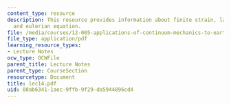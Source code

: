 ```yaml
---
content_type: resource
description: This resource provides information about finite strain, lagrangian equation
  and eulerian equation.
file: /media/courses/12-005-applications-of-continuum-mechanics-to-earth-atmospheric-and-planetary-sciences-spring-2006/08ab63411aec9ffb9f29da5944896cd4_lec14.pdf
file_type: application/pdf
learning_resource_types:
- Lecture Notes
ocw_type: OCWFile
parent_title: Lecture Notes
parent_type: CourseSection
resourcetype: Document
title: lec14.pdf
uid: 08ab6341-1aec-9ffb-9f29-da5944896cd4
---
```

